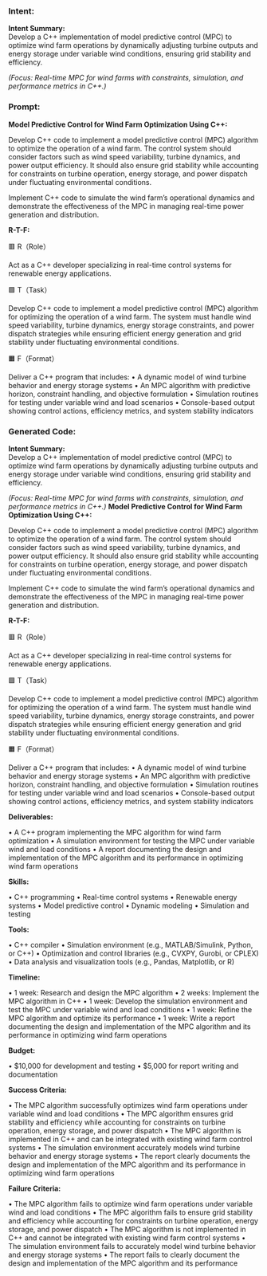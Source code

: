### Intent:
**Intent Summary:**  
Develop a C++ implementation of model predictive control (MPC) to optimize wind farm operations by dynamically adjusting turbine outputs and energy storage under variable wind conditions, ensuring grid stability and efficiency.  

*(Focus: Real-time MPC for wind farms with constraints, simulation, and performance metrics in C++.)*

### Prompt:
**Model Predictive Control for Wind Farm Optimization Using C++:**

Develop C++ code to implement a model predictive control (MPC) algorithm to optimize the operation of a wind farm. The control system should consider factors such as wind speed variability, turbine dynamics, and power output efficiency. It should also ensure grid stability while accounting for constraints on turbine operation, energy storage, and power dispatch under fluctuating environmental conditions.

Implement C++ code to simulate the wind farm’s operational dynamics and demonstrate the effectiveness of the MPC in managing real-time power generation and distribution.

**R-T-F:**

🟥 R（Role）

Act as a C++ developer specializing in real-time control systems for renewable energy applications.

🟩 T（Task）

Develop C++ code to implement a model predictive control (MPC) algorithm for optimizing the operation of a wind farm. The system must handle wind speed variability, turbine dynamics, energy storage constraints, and power dispatch strategies while ensuring efficient energy generation and grid stability under fluctuating environmental conditions.

🟧 F（Format）

Deliver a C++ program that includes:
	•	A dynamic model of wind turbine behavior and energy storage systems
	•	An MPC algorithm with predictive horizon, constraint handling, and objective formulation
	•	Simulation routines for testing under variable wind and load scenarios
	•	Console-based output showing control actions, efficiency metrics, and system stability indicators

### Generated Code:
**Intent Summary:**  
Develop a C++ implementation of model predictive control (MPC) to optimize wind farm operations by dynamically adjusting turbine outputs and energy storage under variable wind conditions, ensuring grid stability and efficiency.  

*(Focus: Real-time MPC for wind farms with constraints, simulation, and performance metrics in C++.)*
**Model Predictive Control for Wind Farm Optimization Using C++:**

Develop C++ code to implement a model predictive control (MPC) algorithm to optimize the operation of a wind farm. The control system should consider factors such as wind speed variability, turbine dynamics, and power output efficiency. It should also ensure grid stability while accounting for constraints on turbine operation, energy storage, and power dispatch under fluctuating environmental conditions.

Implement C++ code to simulate the wind farm’s operational dynamics and demonstrate the effectiveness of the MPC in managing real-time power generation and distribution.

**R-T-F:**

🟥 R（Role）

Act as a C++ developer specializing in real-time control systems for renewable energy applications.

🟩 T（Task）

Develop C++ code to implement a model predictive control (MPC) algorithm for optimizing the operation of a wind farm. The system must handle wind speed variability, turbine dynamics, energy storage constraints, and power dispatch strategies while ensuring efficient energy generation and grid stability under fluctuating environmental conditions.

🟧 F（Format）

Deliver a C++ program that includes:
	•	A dynamic model of wind turbine behavior and energy storage systems
	•	An MPC algorithm with predictive horizon, constraint handling, and objective formulation
	•	Simulation routines for testing under variable wind and load scenarios
	•	Console-based output showing control actions, efficiency metrics, and system stability indicators

**Deliverables:**

•	A C++ program implementing the MPC algorithm for wind farm optimization
•	A simulation environment for testing the MPC under variable wind and load conditions
•	A report documenting the design and implementation of the MPC algorithm and its performance in optimizing wind farm operations

**Skills:**

•	C++ programming
•	Real-time control systems
•	Renewable energy systems
•	Model predictive control
•	Dynamic modeling
•	Simulation and testing

**Tools:**

•	C++ compiler
•	Simulation environment (e.g., MATLAB/Simulink, Python, or C++)
•	Optimization and control libraries (e.g., CVXPY, Gurobi, or CPLEX)
•	Data analysis and visualization tools (e.g., Pandas, Matplotlib, or R)

**Timeline:**

•	1 week: Research and design the MPC algorithm
•	2 weeks: Implement the MPC algorithm in C++
•	1 week: Develop the simulation environment and test the MPC under variable wind and load conditions
•	1 week: Refine the MPC algorithm and optimize its performance
•	1 week: Write a report documenting the design and implementation of the MPC algorithm and its performance in optimizing wind farm operations

**Budget:**

•	$10,000 for development and testing
•	$5,000 for report writing and documentation

**Success Criteria:**

•	The MPC algorithm successfully optimizes wind farm operations under variable wind and load conditions
•	The MPC algorithm ensures grid stability and efficiency while accounting for constraints on turbine operation, energy storage, and power dispatch
•	The MPC algorithm is implemented in C++ and can be integrated with existing wind farm control systems
•	The simulation environment accurately models wind turbine behavior and energy storage systems
•	The report clearly documents the design and implementation of the MPC algorithm and its performance in optimizing wind farm operations

**Failure Criteria:**

•	The MPC algorithm fails to optimize wind farm operations under variable wind and load conditions
•	The MPC algorithm fails to ensure grid stability and efficiency while accounting for constraints on turbine operation, energy storage, and power dispatch
•	The MPC algorithm is not implemented in C++ and cannot be integrated with existing wind farm control systems
•	The simulation environment fails to accurately model wind turbine behavior and energy storage systems
•	The report fails to clearly document the design and implementation of the MPC algorithm and its performance
